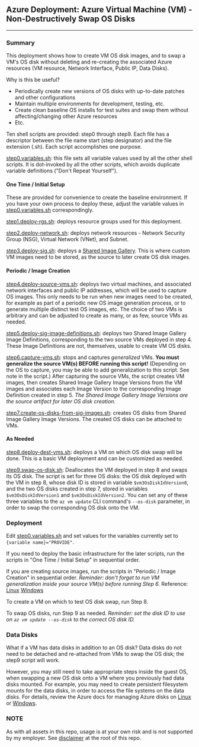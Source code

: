 ## Azure Deployment: Azure Virtual Machine (VM) - Non-Destructively Swap OS Disks

---

### Summary

This deployment shows how to create VM OS disk images, and to swap a VM's OS disk without deleting and re-creating the associated Azure resources (VM resource, Network Interface, Public IP, Data Disks).

Why is this be useful?

- Periodically create new versions of OS disks with up-to-date patches and other configurations
- Maintain multiple environments for development, testing, etc.
- Create clean baseline OS installs for test suites and swap them without affecting/changing other Azure resources
- Etc.

Ten shell scripts are provided: step0 through step9. Each file has a descriptor between the file name start (step designator) and the file extension (.sh). Each script accomplishes one purpose.

[step0.variables.sh](step0.variables.sh): this file sets all variable values used by all the other shell scripts. It is dot-invoked by all the other scripts, which avoids duplicate variable definitions ("Don't Repeat Yourself").

#### One Time / Initial Setup

These are provided for convenience to create the baseline environment. If you have your own process to deploy these, adjust the variable values in [step0.variables.sh](step0.variables.sh) correspondingly.

[step1.deploy-rgs.sh](step1.deploy-rgs.sh): deploys resource groups used for this deployment.

[step2.deploy-network.sh](step2.deploy-network.sh): deploys network resources - Network Security Group (NSG), Virtual Network (VNet), and Subnet.

[step3.deploy-sig.sh](step3.deploy-sig.sh): deploys a [Shared Image Gallery](https://docs.microsoft.com/azure/virtual-machines/shared-image-galleries). This is where custom VM images need to be stored, as the source to later create OS disk images.

#### Periodic / Image Creation

[step4.deploy-source-vms.sh](step4.deploy-source-vms.sh): deploys two virtual machines, and associated network interfaces and public IP addresses, which will be used to capture OS images. This only needs to be run when new images need to be created, for example as part of a periodic new OS image generation process, or to generate multiple distinct test OS images, etc. The choice of two VMs is arbitrary and can be adjusted to create as many, or as few, source VMs as needed.

[step5.deploy-sig-image-definitions.sh](step5.deploy-sig-image-definitions.sh): deploys two Shared Image Gallery Image Definitions, corresponding to the two source VMs deployed in step 4. These Image Definitions are not, themselves, usable to create VM OS disks.

[step6.capture-vms.sh](step6.capture-vms.sh): stops and captures _generalized_ VMs. **You must generalize the source VM(s) BEFORE running this script!** (Depending on the OS to capture, you may be able to add generalization to this script. See note in the script.) After capturing the source VMs, the script creates VM images, then creates Shared Image Gallery Image Versions from the VM images and associates each Image Version to the corresponding Image Definition created in step 5. *The Shared Image Gallery Image Versions are the source artifact for later OS disk creation.*

[step7.create-os-disks-from-sig-images.sh](step7.create-os-disks-from-sig-images.sh): creates OS disks from Shared Image Gallery Image Versions. The created OS disks can be attached to VMs.

#### As Needed

[step8.deploy-dest-vms.sh](step8.deploy-dest-vms.sh): deploys a VM on which OS disk swap will be done. This is a basic VM deployment and can be customized as needed.

[step9.swap-os-disk.sh](step9.swap-os-disk.sh): Deallocates the VM deployed in step 8 and swaps its OS disk. The script is set for three OS disks: the OS disk deployed with the VM in step 8, whose disk ID is stored in variable `$vm3OsDiskIdVersion0`, and the two OS disks created in step 7, stored in variables `$vm3OsDiskIdVersion1` and `$vm3OsDiskIdVersion2`. You can set any of these three variables to the `az vm update` CLI command's `--os-disk` parameter, in order to swap the corresponding OS disk onto the VM.

### Deployment

Edit [step0.variables.sh](step0.variables.sh) and set values for the variables currently set to `{variable name}="PROVIDE"`.

If you need to deploy the basic infrastructure for the later scripts, run the scripts in "One Time / Initial Setup" in sequential order.

If you are creating source images, run the scripts in "Periodic / Image Creation" in sequential order. _Reminder: don't forget to run VM generalization inside your source VM(s) before running Step 6._
Reference: [Linux](https://docs.microsoft.com/azure/virtual-machines/linux/capture-image#step-1-deprovision-the-vm) [Windows](https://docs.microsoft.com/azure/virtual-machines/windows/capture-image-resource)

To create a VM on which to test OS disk swap, run Step 8.

To swap OS disks, run Step 9 as needed. _Reminder: set the disk ID to use on `az vm update --os-disk` to the correct OS disk ID._

### Data Disks

What if a VM has data disks in addition to an OS disk? Data disks do not need to be detached and re-attached from VMs to swap the OS disk; the step9 script will work.

However, you may still need to take appropriate steps inside the guest OS, when swapping a new OS disk onto a VM where you previously had data disks mounted. For example, you may need to create persistent filesystem mounts for the data disks, in order to access the file systems on the data disks. For details, review the Azure docs for managing Azure disks on [Linux](https://docs.microsoft.com/azure/virtual-machines/linux/tutorial-manage-disks) or [Windows](https://docs.microsoft.com/azure/virtual-machines/windows/tutorial-manage-data-disk).

### NOTE

As with all assets in this repo, usage is at your own risk and is not supported by my employer. See [disclaimer](https://github.com/plzm/azure-deploy/) at the root of this repo.
